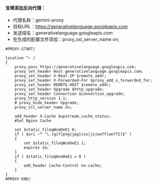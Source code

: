 #### 宝塔添加反向代理：
- 代理名称：gemini-proxy
- 目标URL：https://generativelanguage.googleapis.com
- 发送域名：generativelanguage.googleapis.com
- 在生成的配置文件添加：proxy_ssl_server_name on;

```
#PROXY-START/

location ^~ /
{
    proxy_pass https://generativelanguage.googleapis.com;
    proxy_set_header Host generativelanguage.googleapis.com;
    proxy_set_header X-Real-IP $remote_addr;
    proxy_set_header X-Forwarded-For $proxy_add_x_forwarded_for;
    proxy_set_header REMOTE-HOST $remote_addr;
    proxy_set_header Upgrade $http_upgrade;
    proxy_set_header Connection $connection_upgrade;
    proxy_http_version 1.1;
    # proxy_hide_header Upgrade;
    proxy_ssl_server_name on;

    add_header X-Cache $upstream_cache_status;
    #Set Nginx Cache

    set $static_fileqWcmOeE1 0;
    if ( $uri ~* "\.(gif|png|jpg|css|js|woff|woff2)$" )
    {
        set $static_fileqWcmOeE1 1;
        expires 1m;
    }
    if ( $static_fileqWcmOeE1 = 0 )
    {
        add_header Cache-Control no-cache;
    }
}
#PROXY-END/
```
